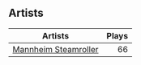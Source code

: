 ## Artists
Artists | Plays 
----- | -----: 
[Mannheim Steamroller](/artists/mannheim-steamroller-39605) | 66

